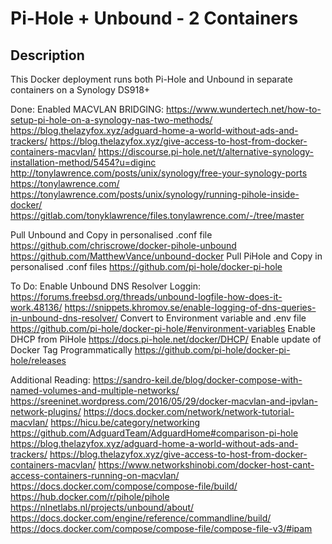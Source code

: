 # Pi-Hole + Unbound - 2 Containers

## Description

This Docker deployment runs both Pi-Hole and Unbound in separate containers on a Synology DS918+

Done:
Enabled MACVLAN BRIDGING:
    https://www.wundertech.net/how-to-setup-pi-hole-on-a-synology-nas-two-methods/
    https://blog.thelazyfox.xyz/adguard-home-a-world-without-ads-and-trackers/
    https://blog.thelazyfox.xyz/give-access-to-host-from-docker-containers-macvlan/
    https://discourse.pi-hole.net/t/alternative-synology-installation-method/5454?u=diginc
    http://tonylawrence.com/posts/unix/synology/free-your-synology-ports
    https://tonylawrence.com/
    https://tonylawrence.com/posts/unix/synology/running-pihole-inside-docker/
    https://gitlab.com/tonyklawrence/files.tonylawrence.com/-/tree/master

Pull Unbound and Copy in personalised .conf file
    https://github.com/chriscrowe/docker-pihole-unbound
    https://github.com/MatthewVance/unbound-docker
Pull PiHole and Copy in personalised .conf files
    https://github.com/pi-hole/docker-pi-hole

To Do:
Enable Unbound DNS Resolver Loggin:
    https://forums.freebsd.org/threads/unbound-logfile-how-does-it-work.48136/
    https://snippets.khromov.se/enable-logging-of-dns-queries-in-unbound-dns-resolver/
Convert to Environment variable and .env file
    https://github.com/pi-hole/docker-pi-hole/#environment-variables
Enable DHCP from PiHole
    https://docs.pi-hole.net/docker/DHCP/
Enable update of Docker Tag Programmatically
    https://github.com/pi-hole/docker-pi-hole/releases

Additional Reading:
    https://sandro-keil.de/blog/docker-compose-with-named-volumes-and-multiple-networks/
    https://sreeninet.wordpress.com/2016/05/29/docker-macvlan-and-ipvlan-network-plugins/
    https://docs.docker.com/network/network-tutorial-macvlan/
    https://hicu.be/category/networking
    https://github.com/AdguardTeam/AdguardHome#comparison-pi-hole
    https://blog.thelazyfox.xyz/adguard-home-a-world-without-ads-and-trackers/
    https://blog.thelazyfox.xyz/give-access-to-host-from-docker-containers-macvlan/
    https://www.networkshinobi.com/docker-host-cant-access-containers-running-on-macvlan/
    https://docs.docker.com/compose/compose-file/build/
    https://hub.docker.com/r/pihole/pihole
    https://nlnetlabs.nl/projects/unbound/about/
    https://docs.docker.com/engine/reference/commandline/build/
    https://docs.docker.com/compose/compose-file/compose-file-v3/#ipam
    